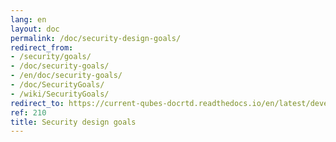 ```yaml
---
lang: en
layout: doc
permalink: /doc/security-design-goals/
redirect_from:
- /security/goals/
- /doc/security-goals/
- /en/doc/security-goals/
- /doc/SecurityGoals/
- /wiki/SecurityGoals/
redirect_to: https://current-qubes-docrtd.readthedocs.io/en/latest/developer/system/security-design-goals.html
ref: 210
title: Security design goals
---
```

